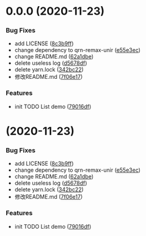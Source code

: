 # 0.0.0 (2020-11-23)


### Bug Fixes

* add LICENSE ([8c3b9ff](https://github.com/qunarcorp/qrn-remax-unir-demo/commit/8c3b9ffb35d8ba8b7a08c13065a950e7451b37b9))
* change dependency to qrn-remax-unir ([e55e3ec](https://github.com/qunarcorp/qrn-remax-unir-demo/commit/e55e3ec6c219ad56e3fbf40611eef0c030b28b6a))
* change README.md ([62a1dbe](https://github.com/qunarcorp/qrn-remax-unir-demo/commit/62a1dbe2798f41cfe7ca0feac1aa31b4995a36a7))
* delete useless log ([d5678df](https://github.com/qunarcorp/qrn-remax-unir-demo/commit/d5678df8811e5f73a95884f069230f82b494730e))
* delete yarn.lock ([342bc22](https://github.com/qunarcorp/qrn-remax-unir-demo/commit/342bc223143268ecea17603df965292befa8e8e3))
* 修改README.md ([7f06e17](https://github.com/qunarcorp/qrn-remax-unir-demo/commit/7f06e1738c5b4740f95693863801480caf8aadf7))


### Features

* init TODO List demo ([79016df](https://github.com/qunarcorp/qrn-remax-unir-demo/commit/79016dfe93d91a63bb8a72451e784006c1b5bea4))



#  (2020-11-23)


### Bug Fixes

* add LICENSE ([8c3b9ff](https://github.com/qunarcorp/qrn-remax-unir-demo/commit/8c3b9ffb35d8ba8b7a08c13065a950e7451b37b9))
* change dependency to qrn-remax-unir ([e55e3ec](https://github.com/qunarcorp/qrn-remax-unir-demo/commit/e55e3ec6c219ad56e3fbf40611eef0c030b28b6a))
* change README.md ([62a1dbe](https://github.com/qunarcorp/qrn-remax-unir-demo/commit/62a1dbe2798f41cfe7ca0feac1aa31b4995a36a7))
* delete useless log ([d5678df](https://github.com/qunarcorp/qrn-remax-unir-demo/commit/d5678df8811e5f73a95884f069230f82b494730e))
* delete yarn.lock ([342bc22](https://github.com/qunarcorp/qrn-remax-unir-demo/commit/342bc223143268ecea17603df965292befa8e8e3))
* 修改README.md ([7f06e17](https://github.com/qunarcorp/qrn-remax-unir-demo/commit/7f06e1738c5b4740f95693863801480caf8aadf7))


### Features

* init TODO List demo ([79016df](https://github.com/qunarcorp/qrn-remax-unir-demo/commit/79016dfe93d91a63bb8a72451e784006c1b5bea4))



